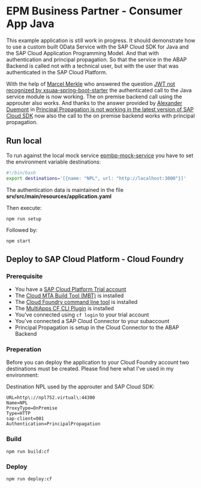 # EPM Business Partner - Consumer App Java

This example application is still work in progress. It should demonstrate how to use a custom built OData Service with the SAP Cloud SDK for Java and the SAP Cloud Application Programming Model. And that with authentication and principal propagation. So that the service in the ABAP Backend is called not with a technical user, but with the user that was authenticated in the SAP Cloud Platform.

With the help of [Marcel Merkle](https://people.sap.com/marcelmerkle) who answered the question [JWT not recognized by xsuaa-spring-boot-starter](https://answers.sap.com/answers/12996856/view.html) the authenticated call to the Java service module is now working. The on premise backend call using the approuter also works. And thanks to the answer provided by [Alexander Duemont](https://people.sap.com/alexander.duemont) in [Principal Propagation is not working in the latest version of SAP Cloud SDK](https://stackoverflow.com/questions/60257397/principal-propagation-is-not-working-in-the-latest-version-of-sap-cloud-sdk/60449186#60449186) now also the call to the on premise backend works with principal propagation.

## Run local

To run against the local mock service [epmbp-mock-service](https://github.com/gregorwolf/epmbp-mock-service) you have to set the environment variable destinations:

```bash
#!/bin/bash
export destinations='[{name: "NPL", url: "http://localhost:3000"}]'
```

The authentication data is maintained in the file **srv/src/main/resources/application.yaml**

Then execute:

`npm run setup`

Followed by:

`npm start`

## Deploy to SAP Cloud Platform - Cloud Foundry

### Prerequisite

- You have a [SAP Cloud Platform Trial account](https://hanatrial.ondemand.com/)
- The [Cloud MTA Build Tool (MBT)](https://sap.github.io/cloud-mta-build-tool/) is installed
- The [Cloud Foundry command line tool](https://docs.cloudfoundry.org/cf-cli/install-go-cli.html) is installed
- The [MultiApps CF CLI Plugin](https://github.com/cloudfoundry-incubator/multiapps-cli-plugin) is installed
- You've connected using `cf login` to your trial account
- You've connected a SAP Cloud Connector to your subaccount
- Principal Propagation is setup in the Cloud Connector to the ABAP Backend

### Preperation

Before you can deploy the application to your Cloud Foundry account two destinations must be created. Please find here what I've used in my environment:

Destination NPL used by the approuter and SAP Cloud SDK:

```
URL=http\://npl752.virtual\:44300
Name=NPL
ProxyType=OnPremise
Type=HTTP
sap-client=001
Authentication=PrincipalPropagation
```

### Build

`npm run build:cf`

### Deploy

`npm run deploy:cf`
